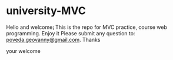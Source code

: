 # university-MVC

Hello and welcome¡ This is the repo for MVC practice, course web programming. Enjoy it
Please submit any question to: poveda.geovanny@gmail.com. Thanks 

your welcome
